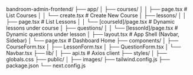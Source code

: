 bandroom-admin-frontend/
├── app/
│ ├── courses/
│ │ ├── page.tsx # List Courses
│ │ └── create.tsx # Create New Course
│ ├── lessons/
│ │ ├── page.tsx # List Lessons
│ │ └── [courseId]/page.tsx # Dynamic lessons under course
│ ├── questions/
│ │ └── [lessonId]/page.tsx # Dynamic questions under lesson
│ ├── layout.tsx # App Shell (Navbar, Sidebar)
│ └── page.tsx # Dashboard Home
├── components/
│ ├── CourseForm.tsx
│ ├── LessonForm.tsx
│ ├── QuestionForm.tsx
│ └── Navbar.tsx
├── lib/
│ ├── api.ts # Axios client
├── styles/
│ ├── globals.css
├── public/
│ ├── images/
├── tailwind.config.js
├── package.json
└── next.config.js
